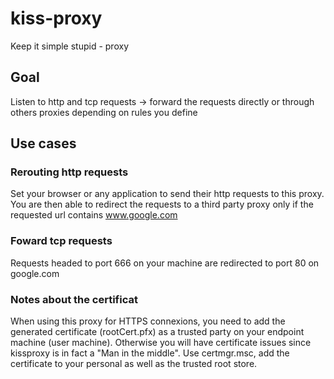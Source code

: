 # kiss-proxy

Keep it simple stupid - proxy

## Goal

Listen to http and tcp requests -> forward the requests directly or through others proxies depending on rules you define

## Use cases

### Rerouting http requests

Set your browser or any application to send their http requests to this proxy. You are then able to redirect the requests to a third party proxy only if the requested url contains www.google.com

### Foward tcp requests

Requests headed to port 666 on your machine are redirected to port 80 on google.com

### Notes about the certificat

When using this proxy for HTTPS connexions, you need to add the generated certificate (rootCert.pfx) as a trusted party on your endpoint machine (user machine).
Otherwise you will have certificate issues since kissproxy is in fact a "Man in the middle".
Use certmgr.msc, add the certificate to your personal as well as the trusted root store.